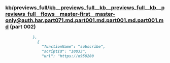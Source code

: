 ### kb/previews_full/kb__previews_full__kb__previews_full__kb__previews_full__flows__master-first__master-only@auth.har.part071.md.part001.md.part001.md.part001.md (part 002)

```md
            },
              {
                "functionName": "subscribe",
                "scriptId": "10833",
                "url": "https://n958200
```

```
